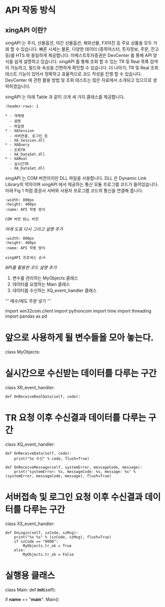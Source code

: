 # API 작동 방식

## xingAPI 이란?

xingAPI 는 주식, 선물옵션, 야간 선물옵션, 해외선물, FX마진 등 주요 상품을 모두 거래 할 수 있습니다.
빠른 시세는 물론, 다양한 데이터 (종목마스터, 투자정보, 주문, 잔고 등)를 HTS 와 동일하게 제공합니다.
이베스트투자증권은 DevCenter 를 통해 API 양식을 쉽게 설명하고 있습니다. 
xingAPI 를 통해 조회 할 수 있는 TR 및 Real 목록 검색이 가능하고, 필드와 속성을 간편하게 확인할 수 있습니다.
더 나아가, TR 및 Real 조회 테스트 기능이 있어서 정확하고 효율적으로 코드 작성을 진행 할 수 있습니다. 
DevCenter 에 관한 활용 방법 및 조회 테스트는 많은 자료에서 소개되고 있으므로 생략하겠습니다. <br>

xingAPI 는 아래 Table 과 같이 크게 세 가지 클래스를 제공합니다.

```{list-table}
:header-rows: 1

* - 객체명
  - 설명
  - 파일명
* - XASession
  - 서버연결, 로그인 등
  - XA_Session.dll
* - XAQuery
  - 조회TR
  - XA_DataSet.dll
* - XAReal
  - 실시간TR
  - XA_DataSet.dll
```

xingAPI 는 COM 버전이지만 DLL 파일을 사용합니다. DLL 은 Dynamic Link Library의 약자이며 xingAPI 에서 제공하는
통신 모듈 프로그램 코드가 들어있습니다. 아래 Fig 1 처럼 증권사 서버와 사용자 프로그램 코드의 통신을 연결해 줍니다.

```{figure} images/API_explain_1.png
:width: 800px
:height: 400px
:name: API 작동 방식

COM 버전 DLL 버전
```

*아래 도표 다시 그리고 설명 추가*


```{figure} images/API_explain_2.png
:width: 800px
:height: 400px
:name: API 작동 방식

xingAPI 프로세스 순서
```

*API를 활용한 코드 설명 추가*

 1. 변수를 관리하는 MyObjects 클래스
 2. 데이터를 요청하는 Main 클래스
 3. 데이터를 수신하는 XQ_event_handler 클래스

'''
매수/매도 주문 넣기
'''

import win32com.client
import pythoncom
import time
import threading
import pandas as pd

# 앞으로 사용하게 될 변수들을 모아 놓는다.
class MyObjects:
 

# 실시간으로 수신받는 데이터를 다루는 구간
class XR_event_handler:

    def OnReceiveRealData(self, code):

       
# TR 요청 이후 수신결과 데이터를 다루는 구간
class XQ_event_handler:

    def OnReceiveData(self, code):
        print("%s 수신" % code, flush=True)

    def OnReceiveMessage(self, systemError, messageCode, message):
        print("systemError: %s, messageCode: %s, message: %s" % (systemError, messageCode, message), flush=True)

        
# 서버접속 및 로그인 요청 이후 수신결과 데이터를 다루는 구간
class XS_event_handler:

    def OnLogin(self, szCode, szMsg):
        print("%s %s" % (szCode, szMsg), flush=True)
        if szCode == "0000":
            MyObjects.tr_ok = True
        else:
            MyObjects.tr_ok = False

            
# 실행용 클래스
class Main:
    def __init__(self):


if __name__ == "__main__":
    Main()
    